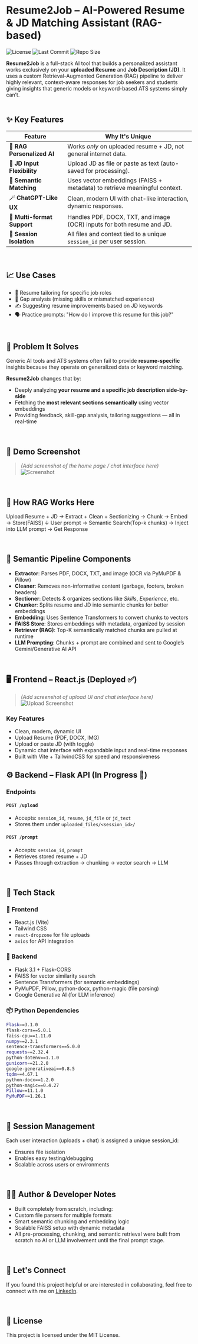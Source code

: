 # Resume2Job – AI-Powered Resume & JD Matching Assistant (RAG-based)
![License](https://img.shields.io/github/license/DanishShaikh18/Resume2Job)
![Last Commit](https://img.shields.io/github/last-commit/DanishShaikh18/Resume2Job)
![Repo Size](https://img.shields.io/github/repo-size/DanishShaikh18/Resume2Job)

**Resume2Job** is a full-stack AI tool that builds a personalized assistant works exclusively on your **uploaded Resume** and **Job Description (JD)**. It uses a custom Retrieval-Augmented Generation (RAG) pipeline to deliver highly relevant, context-aware responses for job seekers and students giving insights that generic models or keyword-based ATS systems simply can’t.
<br><br>
## ✨ Key Features

| Feature                          | Why It's Unique                                                      |
| -------------------------------- | -------------------------------------------------------------------- |
| 🎯 **RAG Personalized AI**       | Works *only* on uploaded resume + JD, not general internet data.     |
| 📄 **JD Input Flexibility**      | Upload JD as file or paste as text (auto-saved for processing).      |
| 🧠 **Semantic Matching**         | Uses vector embeddings (FAISS + metadata) to retrieve meaningful context. |
| 🪄 **ChatGPT-Like UX**           | Clean, modern UI with chat-like interaction, dynamic responses.      |
| 🧪 **Multi-format Support**      | Handles PDF, DOCX, TXT, and image (OCR) inputs for both resume and JD. |
| 🔑 **Session Isolation**         | All files and context tied to a unique `session_id` per user session.|
<br>

## 📈 Use Cases
- 📄 Resume tailoring for specific job roles
- 🧠 Gap analysis (missing skills or mismatched experience)
- ✍️ Suggesting resume improvements based on JD keywords
- 🗣️ Practice prompts: "How do I improve this resume for this job?"

<br>

## 🧩 Problem It Solves

Generic AI tools and ATS systems often fail to provide **resume-specific** insights because they operate on generalized data or keyword matching.

**Resume2Job** changes that by:
- Deeply analyzing **your resume and a specific job description side-by-side**
- Fetching the **most relevant sections semantically** using vector embeddings
- Providing feedback, skill-gap analysis, tailoring suggestions — all in real-time
  
<br>

## 🚀 Demo Screenshot  
> *(Add screenshot of the home page / chat interface here)*  
![Screenshot](screenshots/home.png)

<br>

## 🧠 How RAG Works Here
Upload Resume + JD → Extract + Clean + Sectionizing → Chunk → Embed → Store(FAISS)
↓
User prompt → Semantic Search(Top-k chunks) → Inject into LLM prompt → Get Response

<br>

## 📂 Semantic Pipeline Components

- **Extractor**: Parses PDF, DOCX, TXT, and image (OCR via PyMuPDF & Pillow)
- **Cleaner**: Removes non-informative content (garbage, footers, broken headers)
- **Sectioner**: Detects & organizes sections like *Skills*, *Experience*, etc.
- **Chunker**: Splits resume and JD into semantic chunks for better embeddings
- **Embedding**: Uses Sentence Transformers to convert chunks to vectors
- **FAISS Store**: Stores embeddings with metadata, organized by session
- **Retriever (RAG)**: Top-K semantically matched chunks are pulled at runtime
- **LLM Prompting**: Chunks + prompt are combined and sent to Google’s Gemini/Generative AI API

<br>

## 🖥️ Frontend – React.js (Deployed ✅)

> *(Add screenshot of upload UI and chat interface here)*  
![Upload Screenshot](screenshots/upload.png)

### Key Features
- Clean, modern, dynamic UI 
- Upload Resume (PDF, DOCX, IMG)
- Upload or paste JD (with toggle)
- Dynamic chat interface with expandable input and real-time responses
- Built with Vite + TailwindCSS for speed and responsiveness


## ⚙️ Backend – Flask API (In Progress 🚧)

### Endpoints

#### `POST /upload`
- Accepts: `session_id`, `resume`, `jd_file` or `jd_text`
- Stores them under `uploaded_files/<session_id>/`

#### `POST /prompt`
- Accepts: `session_id`, `prompt`
- Retrieves stored resume + JD
- Passes through extraction → chunking → vector search → LLM

<br>

## 🧪 Tech Stack

### 🔨 Frontend
- React.js (Vite)
- Tailwind CSS
- `react-dropzone` for file uploads
- `axios` for API integration

### 🧠 Backend
- Flask 3.1 + Flask-CORS
- FAISS for vector similarity search
- Sentence Transformers (for semantic embeddings)
- PyMuPDF, Pillow, python-docx, python-magic (file parsing)
- Google Generative AI (for LLM inference)

### 📦 Python Dependencies
```bash
Flask==3.1.0
flask-cors==5.0.1
faiss-cpu==1.11.0
numpy==2.3.1
sentence-transformers==5.0.0
requests==2.32.4
python-dotenv==1.1.0
gunicorn==21.2.0
google-generativeai==0.8.5
tqdm==4.67.1
python-docx==1.2.0
python-magic==0.4.27
Pillow==11.1.0
PyMuPDF==1.26.1
```

<br>

## 🔐 Session Management
Each user interaction (uploads + chat) is assigned a unique session_id:
- Ensures file isolation
- Enables easy testing/debugging
- Scalable across users or environments

<br>

## 🧑‍💻 Author & Developer Notes
- Built completely from scratch, including:
- Custom file parsers for multiple formats
- Smart semantic chunking and embedding logic
- Scalable FAISS setup with dynamic metadata
- All pre-processing, chunking, and semantic retrieval were built from scratch no AI or LLM involvement until the final prompt stage.

<br>

## 🤝 Let's Connect
If you found this project helpful or are interested in collaborating, feel free to connect with me on [LinkedIn](https://www.linkedin.com/in/danish-shaikh-b6442a212/).

<br>

## 📝 License  
This project is licensed under the MIT License.





